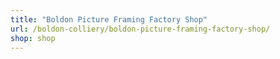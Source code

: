 ```yaml
---
title: "Boldon Picture Framing Factory Shop"
url: /boldon-colliery/boldon-picture-framing-factory-shop/
shop: shop
---
```

